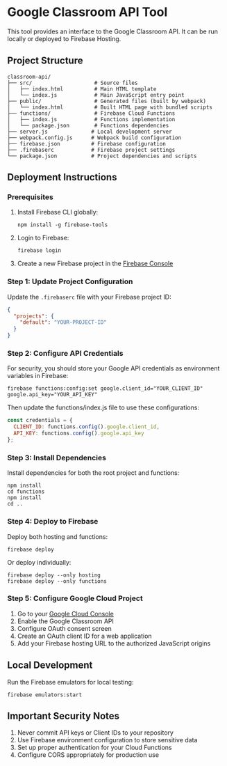# Google Classroom API Tool

This tool provides an interface to the Google Classroom API. It can be run locally or deployed to Firebase Hosting.

## Project Structure

```
classroom-api/
├── src/                    # Source files
│   ├── index.html          # Main HTML template
│   └── index.js            # Main JavaScript entry point
├── public/                 # Generated files (built by webpack)
│   └── index.html          # Built HTML page with bundled scripts
├── functions/              # Firebase Cloud Functions
│   ├── index.js            # Functions implementation
│   └── package.json        # Functions dependencies
├── server.js              # Local development server
├── webpack.config.js      # Webpack build configuration
├── firebase.json          # Firebase configuration
├── .firebaserc            # Firebase project settings
└── package.json           # Project dependencies and scripts
```

## Deployment Instructions

### Prerequisites

1. Install Firebase CLI globally:
   ```
   npm install -g firebase-tools
   ```

2. Login to Firebase:
   ```
   firebase login
   ```

3. Create a new Firebase project in the [Firebase Console](https://console.firebase.google.com/)

### Step 1: Update Project Configuration

Update the `.firebaserc` file with your Firebase project ID:
```json
{
  "projects": {
    "default": "YOUR-PROJECT-ID"
  }
}
```

### Step 2: Configure API Credentials

For security, you should store your Google API credentials as environment variables in Firebase:

```
firebase functions:config:set google.client_id="YOUR_CLIENT_ID" google.api_key="YOUR_API_KEY"
```

Then update the functions/index.js file to use these configurations:
```javascript
const credentials = {
  CLIENT_ID: functions.config().google.client_id,
  API_KEY: functions.config().google.api_key
};
```

### Step 3: Install Dependencies

Install dependencies for both the root project and functions:
```
npm install
cd functions
npm install
cd ..
```

### Step 4: Deploy to Firebase

Deploy both hosting and functions:
```
firebase deploy
```

Or deploy individually:
```
firebase deploy --only hosting
firebase deploy --only functions
```

### Step 5: Configure Google Cloud Project

1. Go to your [Google Cloud Console](https://console.cloud.google.com/)
2. Enable the Google Classroom API
3. Configure OAuth consent screen
4. Create an OAuth client ID for a web application
5. Add your Firebase hosting URL to the authorized JavaScript origins

## Local Development

Run the Firebase emulators for local testing:
```
firebase emulators:start
```

## Important Security Notes

1. Never commit API keys or Client IDs to your repository
2. Use Firebase environment configuration to store sensitive data
3. Set up proper authentication for your Cloud Functions
4. Configure CORS appropriately for production use
